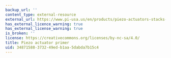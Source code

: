 ```yaml
---
backup_url: ''
content_type: external-resource
external_url: https://www.pi-usa.us/en/products/piezo-actuators-stacks-benders-tubes/
has_external_licence_warning: true
has_external_license_warning: true
is_broken: ''
license: https://creativecommons.org/licenses/by-nc-sa/4.0/
title: Piezo actuator primer
uid: 34871588-3732-49ed-b1aa-5dabda7b15c4
---
```

